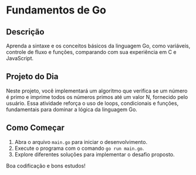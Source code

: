 # Fundamentos de Go

## Descrição
Aprenda a sintaxe e os conceitos básicos da linguagem Go, como variáveis, controle de fluxo e funções, comparando com sua experiência em C e JavaScript.

## Projeto do Dia
Neste projeto, você implementará um algoritmo que verifica se um número é primo e imprime todos os números primos até um valor N, fornecido pelo usuário. Essa atividade reforça o uso de loops, condicionais e funções, fundamentais para dominar a lógica da linguagem Go.

## Como Começar
1. Abra o arquivo `main.go` para iniciar o desenvolvimento.
2. Execute o programa com o comando `go run main.go`.
3. Explore diferentes soluções para implementar o desafio proposto.

Boa codificação e bons estudos!
